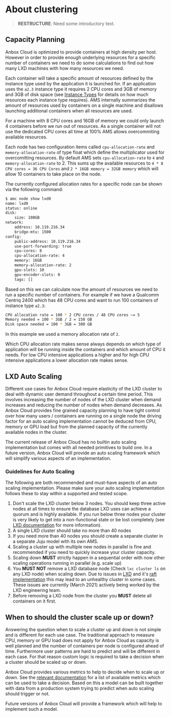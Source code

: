 # About clustering

> **RESTRUCTURE**: Need some introductory text.

## Capacity Planning

Anbox Cloud is optimized to provide containers at high density per host. However in order to provide enough underlying resources for a specific number of containers  we need to do some calculations to find out how many LXD machines with how many resources we need.

Each container will take a specific amount of resources defined by the instance type used by the application it is launched for. If an application uses the `a2.3` instance type it requires 2 CPU cores and 3GB of memory and 3GB of disk space (see [Instance Types](https://discourse.ubuntu.com/t/instance-types/17764) for details on how much resources each instance type requires). AMS internally summarizes the amount of resources used by containers on a single machine and disallows launching additional containers when all resources are used.

For a machine with 8 CPU cores and 16GB of memory we could only launch 4 containers before we run out of resources. As a single container will not use the dedicated CPU cores all time at 100% AMS allows overcommiting available resources.

Each node has two configuration items called `cpu-allocation-rate` and `memory-allocation-rate` of type float which define the multiplicator used for overcomitting resources. By default AMS sets `cpu-allocation-rate` to `4` and `memory-allocation-rate` to 2. This sums up the available resources to `4 * 8 CPU cores = 36 CPU Cores` and `2 * 16GB memory = 32GB memory` which will allow 10 containers to take place on the node.

The currently configured allocation rates for a specific node can be shown via the following command:

```bash
$ amc node show lxd0
name: lxd0
status: online
disk:
    size: 100GB
network:
    address: 10.119.216.34
    bridge-mtu: 1500
config:
    public-address: 10.119.216.34
    use-port-forwarding: true
    cpu-cores: 8
    cpu-allocation-rate: 4
    memory: 16GB
    memory-allocation-rate: 2
    gpu-slots: 10
    gpu-encoder-slots: 0
    tags: []
```

Based on this we can calculate now the amount of resources we need to run a specific number of containers. For example if we have a Qualcomm Centriq 2400 which has 48 CPU cores and want to run 100 containers of instance type `a2.3`:

```bash
CPU allocation rate = 100 * 2 CPU cores / 48 CPU cores ~= 5
Memory needed = 100 * 3GB / 2 = 150 GB
Disk space needed = 100 * 3GB = 300 GB
```

In this example we used a memory allocation rate of `2`.

Which CPU allocation rate makes sense always depends on which type of application will be running inside the containers and which amount of CPU it needs. For low CPU intensive applications a higher and for high CPU intensive applications a lower allocation rate makes sense.

## LXD Auto Scaling

Different use cases for Anbox Cloud require elasticity of the LXD cluster to deal with dynamic user demand throughout a certain time period. This involves increasing the number of nodes of the LXD cluster when demand increases and reducing the number of nodes when demand decreases. As Anbox Cloud provides fine grained capacity planning to have tight control over how many users / containers are running on a single node the driving factor for an auto scaling implementation cannot be deduced from CPU, memory or GPU load but from the planned capacity of the currently available nodes in the cluster.

The current release of Anbox Cloud has no builtin auto scaling implementation but comes with all needed primitives to build one. In a future version, Anbox Cloud will  provide an auto scaling framework which will simplify various aspects of an implementation.

### Guidelines for Auto Scaling

The following are both recommended and must-have aspects of an auto scaling implementation. Please make sure your auto scaling implementation follows these to stay within a supported and tested scope.

1. Don't scale the LXD cluster below 3 nodes. You should keep three active nodes at all times to ensure the database LXD uses can achieve a quorum and is highly available. If you run below three nodes your cluster is very likely to get into a non-functional state or be lost completely (see [LXD documentation](https://lxd.readthedocs.io/en/latest/clustering/#recover-from-quorum-loss) for more information).
2. A single LXD cluster should take no more than 40 nodes
3. If you need more than 40 nodes you should create a separate cluster in a separate Juju model with its own AMS.
4. Scaling a cluster up with multiple new nodes in parallel is fine and recommended if you need to quickly increase your cluster capacity.
5. Scaling down **MUST** strictly happen in a sequential order with now other scaling operations running in parallel (e.g. scale up)
6. You **MUST NOT** remove a LXD database node (Check `lxc cluster ls` on any LXD node) when scaling down. Due to issues in [LXD](https://linuxcontainers.org/lxd/introduction/) and it's [raft implementation](https://github.com/canonical/raft)  this may lead to an unhealthy cluster in some cases. These issues are currently (March 2021) actively being worked by the LXD engineering team.
7. Before removing a LXD node from the cluster you **MUST** delete all containers on it first.

## When to should the cluster scale up or down?

Answering the question when to scale a cluster up and down is not simple and is different for each use case. The traditional approach to measure CPU, memory or GPU load does not apply for Anbox Cloud as capacity is well planned and the number of containers per node is configured ahead of time. Furthermore user patterns are hard to predict and will be different in each case. For that reason custom logic is required to take a decision when a cluster should be scaled up or down.

Anbox Cloud provides various metrics to help to decide when to scale up or down. See the [relevant documentation](https://discourse.ubuntu.com/t/prometheus-metrics/19521) for a list of available metrics which can be used to take a decision. Based on this a model can be built together with data from a production system trying to predict when auto scaling should trigger or not.

Future versions of Anbox Cloud will provide a framework which will help to implement such a model.
